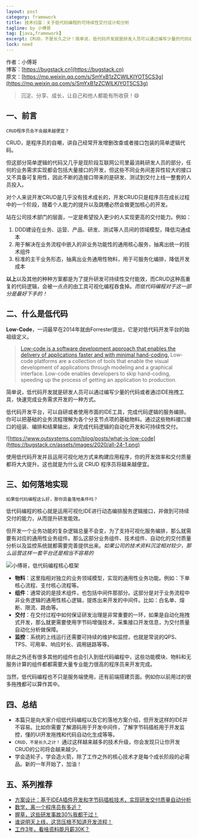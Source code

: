 ```yaml
---
layout: post
category: framework
title: 技术扫盲：关于低代码编程的可持续性交付设计和分析
tagline: by 小傅哥
tag: [java,framework]
excerpt: CRUD，不是长久之计！简单说，低代码开发就是研发人员可以通过编写少量的代码或者通过IDE拖拽工具，快速完成业务需求开发的一种方式。使用低代码开发并且运用可视化地方式来构建应用程序，你的开发效率和交付质量都将大大提升。
lock: need
---
```


作者：小傅哥
<br/>博客：[https://bugstack.cn](https://bugstack.cn)
<br/>原文：[https://mp.weixin.qq.com/s/SmYxB1zZCWlLKIYOT5CS3g](https://mp.weixin.qq.com/s/SmYxB1zZCWlLKIYOT5CS3g)

> 沉淀、分享、成长，让自己和他人都能有所收获！😄

## 一、前言

`CRUD程序员会不会越来越便宜？`

CRUD，是程序员的自嘲，讲自己经常开发增删改查或者接口包装的简单逻辑代码。

但这部分简单逻辑的代码又几乎是现阶段互联网公司里最消耗研发人员的部分，任何的业务需求实现都会包括大量接口的开发，但这些不同业务间差异性较大的接口又不具备可复用性，因此不断的造接口带来的是研发、测试到交付上线一整套的人员投入。

对个人来说开发CRUD是几乎没有技术成长的，开发CRUD只是程序员在成长过程中的一个阶段，随着个人能力的提升以及跳槽必然会做更加核心的开发。

站在公司技术部门的层面，一定是希望投入更少的人实现更高的交付能力。例如：
1. DDD建设在业务、运营、产品、研发、测试等人员间的领域模型，降低沟通成本
2. 用于解决在业务流程中嵌入的非业务功能性的通用核心服务，抽离出统一的技术组件
3. 标准的主干业务形态，抽离出业务通用性物料，用于可服务化编排，降低开发成本

**以上**以及其他的种种方案都是为了提升研发可持续性交付能效，而CRUD这种高重复的代码逻辑，会被一点点的由工具可视化编程吞食掉。*而低代码编程对于这一部分是最好下手的！*

## 二、什么是低代码

**Low-Code**，一词最早在2014年就由Forrester提出，它是对低代码开发平台的始祖级定义。

>[Low-code is a software development approach that enables the delivery of applications faster and with minimal hand-coding.](https://www.outsystems.com/blog/posts/what-is-low-code/) Low-code platforms are a collection of tools that enable the visual development of applications through modeling and a graphical interface. Low-code enables developers to skip hand-coding, speeding up the process of getting an application to production.

简单说，低代码开发就是研发人员可以通过编写少量的代码或者通过IDE拖拽工具，快速完成业务需求开发的一种方式。

低代码开发平台，可以自研或者使用市面的IDE工具，完成代码逻辑的服务编排。你可以把基础的业务流程理解为各个分支节点项的基础物料。通过这些物料接口接口的组装、编排和结果输出，来完成代码逻辑的自动化开发和可持续性交付。

![https://www.outsystems.com/blog/posts/what-is-low-code](https://bugstack.cn/assets/images/2020/all-24-1.png)

使用低代码开发并且运用可视化地方式来构建应用程序，你的开发效率和交付质量都将大大提升。这也就是为什么说 CRUD 程序员将越来越便宜。

## 三、如何落地实现

`如果低代码编程这么好，那你具备落地条件吗？`

低代码编程的核心就是运用可视化IDE进行动态编排服务逻辑接口，并做到可持续交付的能力，从而提升研发能效。

但开发一个业务功能的复杂逻辑总量不会变，为了支持可视化服务编排，那么就需要有对应的通用性业务组件。那么这部分业务组件、技术组件、自动化的交付质量分析以及监控系统就都需要完善提供出来。*如果公司的技术资料沉淀相对较少，那么运营这样一套平台还是相当不容易的*

![小傅哥，低代码编程核心框架](https://bugstack.cn/assets/images/2020/all-24-2.png)

- **物料**：这里指相对独立的业务领域模型，实现的通用性业务功能。例如：下单核心流程、支付核心流程等。
- **组件**：通常说的是技术组件，也包括中间件那部分。这部分是对于业务流程中非业务逻辑的通用性核心逻辑，提炼出来开发的中间件。比如：白名单、熔断、限流、路由等。
- **交付**：在交付过程中如何保证研发治理是非常重要的一环，如果是自动化拖拽式开发，那么就更需要使用字节码增强技术，采集接口开发信息，为交付质量自动化分析做保障。
- **监控**：系统的上线运行还需要可持续的维护和监控，也就是常说的QPS、TPS、可用率、响应时长、调用链路等等。

除此之外还有很多其他的组件也会引入到低代码编程中，这些功能模块、物料和无服务计算的组件都都需要大量专业能力很高的程序员来开发完成。

当然，低代码编程也不只是服务端使用，还有前端搭建页面。例如你以前用过的很多拖拽都可以算作其中。

## 四、总结

- 本篇只是向大家介绍低代码编程以及它的落地方案介绍，但开发这样的IDE并不容易。比如你需要了解源码用于开发中间件，了解字节码插桩用于开发监控，懂的UI开发拖拽和代码自动化生成等等。
- `CRUD，不是长久之计！` 通过这样越来越多的技术升级，你会发现只让你开发CRUD的公司将会越来越少。
- 学会造轮子，学会造火箭，除了工作之外的核心技术才是每个成长阶段的必需品。新的一年开始了，加油！

## 五、系列推荐

- [方案设计：基于IDEA插件开发和字节码插桩技术，实现研发交付质量自动分析](https://bugstack.cn/itstack-code-life/2021/02/04/%E5%9F%BA%E4%BA%8EIDEA%E6%8F%92%E4%BB%B6%E5%BC%80%E5%8F%91%E5%92%8C%E5%AD%97%E8%8A%82%E7%A0%81%E6%8F%92%E6%A1%A9%E6%8A%80%E6%9C%AF-%E5%AE%9E%E7%8E%B0%E7%A0%94%E5%8F%91%E4%BA%A4%E4%BB%98%E8%B4%A8%E9%87%8F%E8%87%AA%E5%8A%A8%E5%88%86%E6%9E%90.html)
- [数学，离一个程序员有多近？](https://bugstack.cn/itstack-code-life/2021/01/17/%E6%95%B0%E5%AD%A6-%E7%A6%BB%E4%B8%80%E4%B8%AA%E7%A8%8B%E5%BA%8F%E5%91%98%E6%9C%89%E5%A4%9A%E8%BF%91.html)
- [握草，这些研发事故30%我都干过！](https://bugstack.cn/itstack-code-life/2021/01/10/%E6%8F%A1%E8%8D%89-%E8%BF%99%E4%BA%9B%E7%A0%94%E5%8F%91%E4%BA%8B%E6%95%8530-%E6%88%91%E9%83%BD%E5%B9%B2%E8%BF%87.html)
- [谁说明天上线，这货压根不知道开发流程！](https://bugstack.cn/itstack-code-life/2021/01/03/%E8%B0%81%E8%AF%B4%E6%98%8E%E5%A4%A9%E4%B8%8A%E7%BA%BF-%E8%BF%99%E8%B4%A7%E5%8E%8B%E6%A0%B9%E4%B8%8D%E7%9F%A5%E9%81%93%E5%BC%80%E5%8F%91%E6%B5%81%E7%A8%8B.html)
- [工作3年，看啥资料能月薪30K？](https://bugstack.cn/itstack-code-life/2020/12/20/%E5%B7%A5%E4%BD%9C3%E5%B9%B4-%E7%9C%8B%E5%95%A5%E8%B5%84%E6%96%99%E8%83%BD%E6%9C%88%E8%96%AA30K.html)

